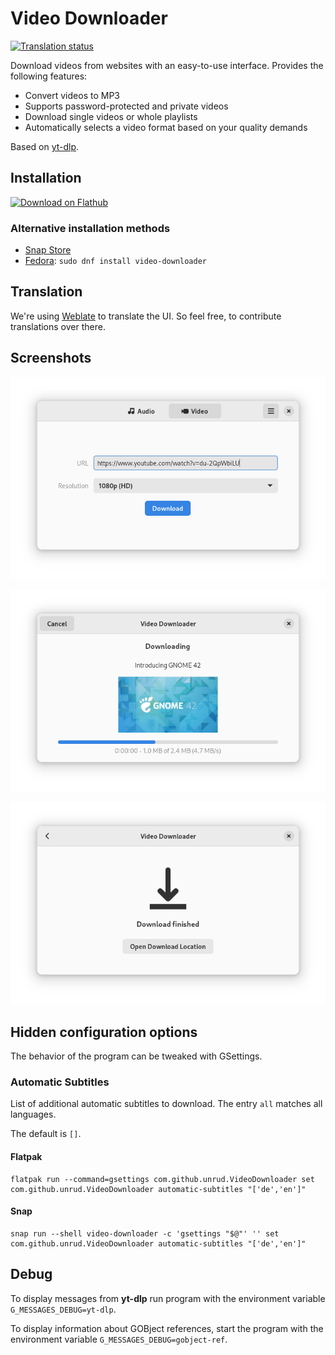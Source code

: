 # Video Downloader

[![Translation status](https://hosted.weblate.org/widgets/video-downloader/-/gui/svg-badge.svg)](https://hosted.weblate.org/engage/video-downloader/)

Download videos from websites with an easy-to-use interface.
Provides the following features:

  * Convert videos to MP3
  * Supports password-protected and private videos
  * Download single videos or whole playlists
  * Automatically selects a video format based on your quality demands

Based on [yt-dlp](https://github.com/yt-dlp/yt-dlp).

## Installation

<a href='https://flathub.org/apps/details/com.github.unrud.VideoDownloader'><img width='240' alt='Download on Flathub' src='https://flathub.org/assets/badges/flathub-badge-en.png'/></a>

### Alternative installation methods

  * [Snap Store](https://snapcraft.io/video-downloader)
  * [Fedora](https://src.fedoraproject.org/rpms/video-downloader): `sudo dnf install video-downloader`

## Translation

We're using [Weblate](https://hosted.weblate.org/engage/video-downloader/) to translate the UI. So feel free, to contribute translations over there.

## Screenshots

![screenshot 1](https://raw.githubusercontent.com/Unrud/video-downloader/master/screenshots/1.png)

![screenshot 2](https://raw.githubusercontent.com/Unrud/video-downloader/master/screenshots/2.png)

![screenshot 3](https://raw.githubusercontent.com/Unrud/video-downloader/master/screenshots/3.png)

## Hidden configuration options

The behavior of the program can be tweaked with GSettings.

### Automatic Subtitles

List of additional automatic subtitles to download. The entry `all` matches all languages.

The default is `[]`.

#### Flatpak

```
flatpak run --command=gsettings com.github.unrud.VideoDownloader set com.github.unrud.VideoDownloader automatic-subtitles "['de','en']"
```

#### Snap

```
snap run --shell video-downloader -c 'gsettings "$@"' '' set com.github.unrud.VideoDownloader automatic-subtitles "['de','en']"
```

## Debug

To display messages from **yt-dlp** run program with the environment variable `G_MESSAGES_DEBUG=yt-dlp`.

To display information about GOBject references, start the program with the environment variable `G_MESSAGES_DEBUG=gobject-ref`.

